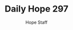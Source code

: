 ---
image: /assets/img/daily-hope-default-artwork.png
title: Daily Hope 297
number: 297
categories:
  - Daily Hope
author: Hope Staff
notes: Daily Hope 297
embed: >-
  <iframe style="border-radius:12px" src="https://open.spotify.com/embed/episode/50GBSDZTaeiTnhkPjXTtrV?utm_source=generator" width="100%" height="352" frameBorder="0" allowfullscreen="" allow="autoplay; clipboard-write; encrypted-media; fullscreen; picture-in-picture" loading="lazy"></iframe>
---